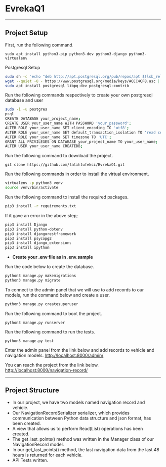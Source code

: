 # EvrekaQ1
------------------------------
## Project Setup

First, run the following command.
```
sudo apt install python3-pip python3-dev python3-django python3-virtualenv
```

Postgresql Setup
```sh
sudo sh -c 'echo "deb http://apt.postgresql.org/pub/repos/apt $(lsb_release -cs)-pgdg main" > /etc/apt/sources.list.d/pgdg.list'
wget --quiet -O - https://www.postgresql.org/media/keys/ACCC4CF8.asc | sudo apt-key add -
sudo apt install postgresql libpq-dev postgresql-contrib
```

Run the following commands respectively to create your own postgresql database and user
```sh
sudo -i -u postgres
psql
CREATE DATABASE your_project_name;
CREATE USER your_user_name WITH PASSWORD 'your_password';
ALTER ROLE your_user_name SET client_encoding TO 'utf8';
ALTER ROLE your_user_name SET default_transaction_isolation TO 'read committed';
ALTER ROLE your_user_name SET timezone TO 'UTC';
GRANT ALL PRIVILEGES ON DATABASE your_project_name TO your_user_name;
ALTER USER your_user_name CREATEDB;
```

Run the following command to download the project.

```
git clone https://github.com/fatihtufekci/EvrekaQ1.git
```

Run the following commands in order to install the virtual environment.
```sh
virtualenv -p python3 venv
source venv/bin/activate
```

Run the following command to install the required packages.

```sh
pip3 install -r requirements.txt 
```

If it gave an error in the above step;
```sh
pip3 install Django
pip3 install python-dotenv
pip3 install djangorestframework
pip3 install psycopg2
pip3 install django_extensions
pip3 install ipython
```

- **Create your .env file as in .env.sample**

Run the code below to create the database.

```sh
python3 manage.py makemigrations
python3 manage.py migrate
```

To connect to the admin panel that we will use to add records to our models, run the command below and create a user.

```sh
python3 manage.py createsuperuser
```

Run the following command to boot the project.
```
python3 manage.py runserver
```

Run the following command to run the tests.
```
python3 manage.py test
```

Enter the admin panel from the link below and add records to vehicle and navigation models.
[http://localhost:8000/admin/](http://localhost:8000/admin/)


You can reach the project from the link below.
[http://localhost:8000/navigation-record/](http://localhost:8000/navigation-record/)

---------------------


## Project Structure
- In our project, we have two models named navigation record and vehicle.
- Our NavigationRecordSerializer serializer, which provides communication between Python data structure and json format, has been created.
- A view that allows us to perform Read(List) operations has been created.
- The get_last_points() method was written in the Manager class of our NavigationRecord model.
- In our get_last_points() method, the last navigation data from the last 48 hours is returned for each vehicle.
- API Tests written.

